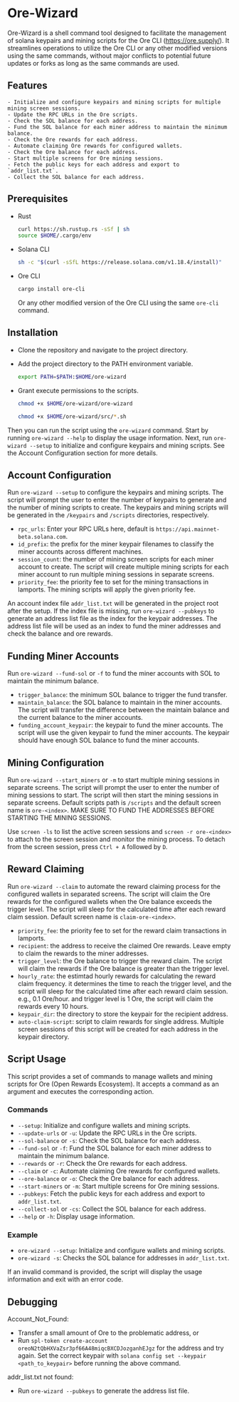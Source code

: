 # Ore-Wizard

Ore-Wizard is a shell command tool designed to facilitate the management of solana keypairs and mining scripts for the Ore CLI (https://ore.supply/). It streamlines operations to utilize the Ore CLI or any other modified versions using the same commands, without major conflicts to potential future updates or forks as long as the same commands are used. 

## Features

```
- Initialize and configure keypairs and mining scripts for multiple mining screen sessions.
- Update the RPC URLs in the Ore scripts.
- Check the SOL balance for each address.
- Fund the SOL balance for each miner address to maintain the minimum balance.
- Check the Ore rewards for each address.
- Automate claiming Ore rewards for configured wallets.
- Check the Ore balance for each address.
- Start multiple screens for Ore mining sessions.
- Fetch the public keys for each address and export to `addr_list.txt`.
- Collect the SOL balance for each address.
```

## Prerequisites

- Rust
    ```bash
    curl https://sh.rustup.rs -sSf | sh
    source $HOME/.cargo/env
    ```

- Solana CLI
    ```bash
    sh -c "$(curl -sSfL https://release.solana.com/v1.18.4/install)"
    ```

- Ore CLI
    ```bash
    cargo install ore-cli
    ```

    Or any other modified version of the Ore CLI using the same `ore-cli` command.

## Installation

- Clone the repository and navigate to the project directory.

- Add the project directory to the PATH environment variable.
    ```bash
    export PATH=$PATH:$HOME/ore-wizard
    ```

- Grant execute permissions to the scripts.
    ```bash
    chmod +x $HOME/ore-wizard/ore-wizard
    ```

    ```bash
    chmod +x $HOME/ore-wizard/src/*.sh
    ```
Then you can run the script using the `ore-wizard` command. Start by running `ore-wizard --help` to display the usage information. 
Next, run `ore-wizard --setup` to initialize and configure keypairs and mining scripts. See the Account Configuration section for more details.

## Account Configuration

Run `ore-wizard --setup` to configure the keypairs and mining scripts. The script will prompt the user to enter the number of keypairs to generate and the number of mining scripts to create. The keypairs and mining scripts will be generated in the `/keypairs` and `/scripts` directories, respectively.

- `rpc_urls`: Enter your RPC URLs here, default is `https://api.mainnet-beta.solana.com`.
- `id_prefix`: the prefix for the miner keypair filenames to classify the miner accounts across different machines.
- `session_count`: the number of mining screen scripts for each miner account to create. The script will create multiple mining scripts for each miner account to run multiple mining sessions in separate screens.
- `priority_fee`: the priority fee to set for the mining transactions in lamports. The mining scripts will apply the given priority fee.

An account index file `addr_list.txt` will be generated in the project root after the setup. If the index file is missing, run `ore-wizard --pubkeys` to generate an address list file as the index for the keypair addresses. The address list file will be used as an index to fund the miner addresses and check the balance and ore rewards.

## Funding Miner Accounts

Run `ore-wizard --fund-sol` or `-f` to fund the miner accounts with SOL to maintain the minimum balance. 

- `trigger_balance`: the minimum SOL balance to trigger the fund transfer.
- `maintain_balance`: the SOL balance to maintain in the miner accounts. The script will transfer the difference between the maintain balance and the current balance to the miner accounts.
- `funding_account_keypair`: the keypair to fund the miner accounts. The script will use the given keypair to fund the miner accounts. The keypair should have enough SOL balance to fund the miner accounts.

## Mining Configuration

Run `ore-wizard --start_miners` or `-m` to start multiple mining sessions in separate screens. The script will prompt the user to enter the number of mining sessions to start. The script will then start the mining sessions in separate screens. Default scripts path is `/scripts` and the default screen name is `ore-<index>`.
MAKE SURE TO FUND THE ADDRESSES BEFORE STARTING THE MINING SESSIONS.

Use `screen -ls` to list the active screen sessions and `screen -r ore-<index>` to attach to the screen session and monitor the mining process.
To detach from the screen session, press `Ctrl + A` followed by `D`.

## Reward Claiming

Run `ore-wizard --claim` to automate the reward claiming process for the configured wallets in separated screens. The script will claim the Ore rewards for the configured wallets when the Ore balance exceeds the trigger level. The script will sleep for the calculated time after each reward claim session. Default screen name is `claim-ore-<index>`.

- `priority_fee`: the priority fee to set for the reward claim transactions in lamports.
- `recipient`: the address to receive the claimed Ore rewards. Leave empty to claim the rewards to the miner addresses.
- `trigger_level`: the Ore balance to trigger the reward claim. The script will claim the rewards if the Ore balance is greater than the trigger level.
- `hourly_rate`: the estimtad hourly rewards for calculating the reward claim frequency. it determines the time to reach the trigger level, and the script will sleep for the calculated time after each reward claim session. e.g., 0.1 Ore/hour. and trigger level is 1 Ore, the script will claim the rewards every 10 hours. 
- `keypair_dir`: the directory to store the keypair for the recipient address. 
- `auto-claim-script`: script to claim rewards for single address. Multiple screen sessions of this script will be created for each address in the keypair directory.

## Script Usage

This script provides a set of commands to manage wallets and mining scripts for Ore (Open Rewards Ecosystem). It accepts a command as an argument and executes the corresponding action.

### Commands

- `--setup`: Initialize and configure wallets and mining scripts.
- `--update-urls` or `-u`: Update the RPC URLs in the Ore scripts.
- `--sol-balance` or `-s`: Check the SOL balance for each address.
- `--fund-sol` or `-f`: Fund the SOL balance for each miner address to maintain the minimum balance.
- `--rewards` or `-r`: Check the Ore rewards for each address.
- `--claim` or `-c`: Automate claiming Ore rewards for configured wallets.
- `--ore-balance` or `-o`: Check the Ore balance for each address.
- `--start-miners` or `-m`: Start multiple screens for Ore mining sessions.
- `--pubkeys`: Fetch the public keys for each address and export to `addr_list.txt`.
- `--collect-sol` or `-cs`: Collect the SOL balance for each address.
- `--help` or `-h`: Display usage information.

### Example

- `ore-wizard --setup`: Initialize and configure wallets and mining scripts.
- `ore-wizard -s`: Checks the SOL balance for addresses in `addr_list.txt`.

If an invalid command is provided, the script will display the usage information and exit with an error code.

## Debugging

Account_Not_Found: 
- Transfer a small amount of Ore to the problematic address, or
- Run `spl-token create-account oreoN2tQbHXVaZsr3pf66A48miqcBXCDJozganhEJgz` for the address and try again. 
  Set the correct keypair with `solana config set --keypair <path_to_keypair>` before running the above command.

addr_list.txt not found:
- Run `ore-wizard --pubkeys` to generate the address list file.